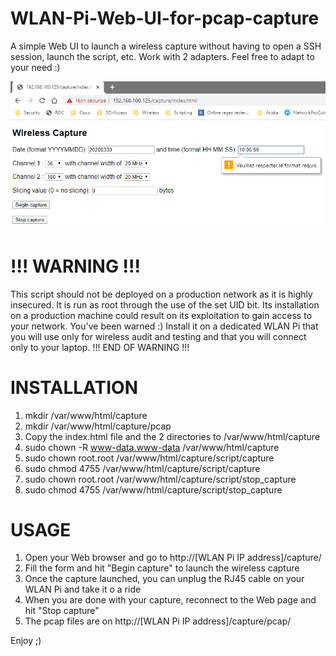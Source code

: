 # WLAN-Pi-Web-UI-for-pcap-capture
A simple Web UI to launch a wireless capture without having to open a SSH session, launch the script, etc.
Work with 2 adapters.
Feel free to adapt to your need :)

![WLAN-Pi-Web-UI_Example](https://github.com/nicolas-poirier/WLAN-Pi-Web-UI-for-pcap-capture/blob/master/WLANPi_Web-wireless-capture-example.png)

# !!! WARNING !!!
This script should not be deployed on a production network as it is highly insecured.
It is run as root through the use of the set UID bit.
Its installation on a production machine could result on its exploitation to gain access to your network.
You've been warned :)
Install it on a dedicated WLAN Pi that you will use only for wireless audit and testing and that you will connect only to your laptop.
!!! END OF WARNING !!!

# INSTALLATION

1. mkdir /var/www/html/capture
2. mkdir /var/www/html/capture/pcap
3. Copy the index.html file and the 2 directories to /var/www/html/capture
4. sudo chown -R www-data.www-data /var/www/html/capture
5. sudo chown root.root /var/www/html/capture/script/capture
6. sudo chmod 4755 /var/www/html/capture/script/capture
7. sudo chown root.root /var/www/html/capture/script/stop_capture
8. sudo chmod 4755 /var/www/html/capture/script/stop_capture

# USAGE

1. Open your Web browser and go to http://[WLAN Pi IP address]/capture/
2. Fill the form and hit "Begin capture" to launch the wireless capture
3. Once the capture launched, you can unplug the RJ45 cable on your WLAN Pi and take it o a ride
4. When you are done with your capture, reconnect to the Web page and hit "Stop capture"
5. The pcap files are on http://[WLAN Pi IP address]/capture/pcap/

Enjoy ;)
